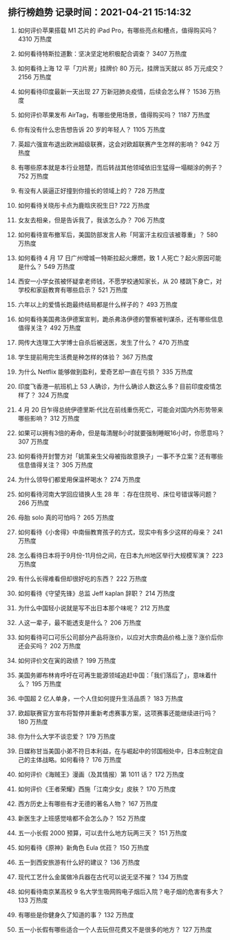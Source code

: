 
## 排行榜趋势 记录时间：2021-04-21 15:14:32
  
  1. 如何评价苹果搭载 M1 芯片的 iPad Pro，有哪些亮点和槽点，值得购买吗？ 4310 万热度
    
  2. 如何看待特斯拉道歉：坚决坚定地积极配合调查？ 3407 万热度
    
  3. 如何看待上海 12 平「刀片房」挂牌价 80 万元，挂牌当天就以 85 万元成交？ 2156 万热度
    
  4. 如何看待印度最新一天出现 27 万新冠肺炎疫情，后续会怎么样？ 1536 万热度
    
  5. 如何评价苹果发布 AirTag，有哪些使用场景，值得购买吗？ 1187 万热度
    
  6. 你有没有什么忠告想告诉 20 岁的年轻人？ 1105 万热度
    
  7. 英超六强宣布退出欧洲超级联赛，这会对欧超联赛产生怎样的影响？ 942 万热度
    
  8. 有哪些原本就是本行业翘楚，而后转战其他领域依旧生猛得一塌糊涂的例子？ 752 万热度
    
  9. 有没有人装逼正好撞到你擅长的领域上的？ 728 万热度
    
  10. 如何看待关晓彤卡点为鹿晗庆祝生日? 722 万热度
    
  11. 女友去相亲，但是告诉我了，我该怎么办？ 706 万热度
    
  12. 如何看待宣布撤军后，美国防部发言人称「阿富汗主权应该被尊重」？ 580 万热度
    
  13. 如何看待 4 月 17 日广州增城一特斯拉起火爆燃，致 1 人死亡？起火原因可能是什么？ 549 万热度
    
  14. 西安一小学女孩被怀疑拿老师钱，不愿学校通知家长，从 20 楼跳下身亡，对学校和家庭教育有哪些启示？ 521 万热度
    
  15. 六年以上的爱情长跑最终结局都是什么样子的？ 493 万热度
    
  16. 如何看待美国弗洛伊德案宣判，跪杀弗洛伊德的警察被判谋杀，还有哪些信息值得关注？ 492 万热度
    
  17. 网传大连理工大学博士自杀后被送医，发生了什么？ 470 万热度
    
  18. 学生提前用完生活费是种怎样的体验？ 367 万热度
    
  19. 为什么 Netflix 能够做到盈利，爱奇艺却一直在亏损？ 335 万热度
    
  20. 印度飞香港一航班机上 53 人确诊，为什么确诊人数这么多？目前印度疫情怎样了？ 324 万热度
    
  21. 4 月 20 日乍得总统伊德里斯·代比在前线重伤死亡，可能会对国内外形势带来哪些影响？ 312 万热度
    
  22. 如果可以拥有3倍的寿命，但是每清醒8小时就要强制睡眠16小时，你愿意吗？ 307 万热度
    
  23. 如何看待开封警方对「姚策亲生父母被指故意换子」一事不予立案？还有哪些信息值得关注？ 305 万热度
    
  24. 为什么领导们都爱用保温杯喝水？ 274 万热度
    
  25. 如何看待河南大学回应错换人生 28 年 ：存在住院号、床位号错误等问题？ 266 万热度
    
  26. 母胎 solo 真的可怕吗？ 265 万热度
    
  27. 如何看待《小舍得》中南俪教育孩子的方式，现实中有多少这样的母亲？ 241 万热度
    
  28. 怎么看待日本将于9月份-11月份之间，在日本九州地区举行大规模军演？ 223 万热度
    
  29. 有什么长得难看但却很好吃的东西？ 222 万热度
    
  30. 如何看待《守望先锋》总监 Jeff kaplan 辞职？ 214 万热度
    
  31. 为什么中国轻小说就是写不出日本那个味呢？ 212 万热度
    
  32. 人这一辈子，最不能透支是什么？ 206 万热度
    
  33. 如何看待可口可乐公司部分产品将涨价，以应对大宗商品价格上涨？涨价后你还会买吗？ 202 万热度
    
  34. 如何评价文在寅的政绩？ 199 万热度
    
  35. 美国务卿布林肯呼吁在可再生能源领域追赶中国：「我们落后了」，意味着什么？ 195 万热度
    
  36. 中国超 2 亿人单身，一个人住如何提升生活品质？ 183 万热度
    
  37. 欧超联赛官方宣布将暂停并重新考虑赛事方案，这项赛事还能继续进行吗？ 180 万热度
    
  38. 你为什么大学不谈恋爱？ 179 万热度
    
  39. 日媒称甘当美国小弟不符日本利益，在与崛起中的邻国相处中，日本应制定自己的主体战略。如何看待？ 176 万热度
    
  40. 如何评价《海贼王》漫画（及其情报）第 1011 话？ 172 万热度
    
  41. 如何评价《王者荣耀》西施「江南少女」皮肤？ 170 万热度
    
  42. 西方历史上有哪些有才无德的著名人物？ 167 万热度
    
  43. 新医生才上班感觉啥都不会怎么办？ 152 万热度
    
  44. 五一小长假 2000 预算，可以去什么地方玩两三天？ 151 万热度
    
  45. 如何看待《原神》新角色 Eula 优菈？ 150 万热度
    
  46. 五一到西安旅游有什么好的建议？ 136 万热度
    
  47. 现代工艺什么金属做冷兵器在古代可以说无坚不摧？ 134 万热度
    
  48. 如何看待南京某高校 9 名大学生吸网购电子烟后入院？电子烟的危害有多大？ 133 万热度
    
  49. 有哪些是你健身久了知道的事？ 132 万热度
    
  50. 五一小长假有哪些适合一个人去玩但花费又不是很多的地方？ 127 万热度
    